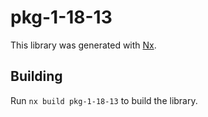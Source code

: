 # pkg-1-18-13

This library was generated with [Nx](https://nx.dev).

## Building

Run `nx build pkg-1-18-13` to build the library.
